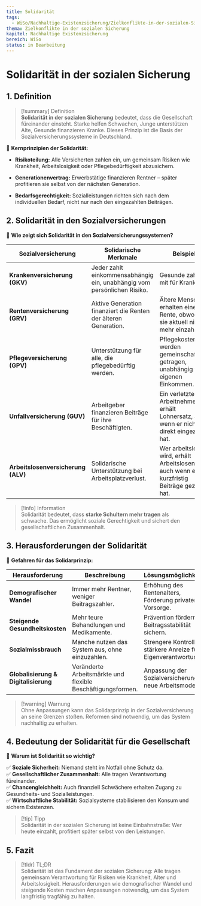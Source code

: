 ```yaml
---
title: Solidarität
tags:
  - WiSo/Nachhaltige-Existenzsicherung/Zielkonflikte-in-der-sozialen-Sicherung
thema: Zielkonflikte in der sozialen Sicherung
kapitel: Nachhaltige Existenzsicherung
bereich: WiSo
status: in Bearbeitung
---
```


# Solidarität in der sozialen Sicherung

## 1. Definition

> [!summary] Definition  
> **Solidarität in der sozialen Sicherung** bedeutet, dass die Gesellschaft füreinander einsteht. Starke helfen Schwachen, Junge unterstützen Alte, Gesunde finanzieren Kranke. Dieses Prinzip ist die Basis der Sozialversicherungssysteme in Deutschland.

📌 **Kernprinzipien der Solidarität:**

- **Risikoteilung:** Alle Versicherten zahlen ein, um gemeinsam Risiken wie Krankheit, Arbeitslosigkeit oder Pflegebedürftigkeit abzusichern.
    
- **Generationenvertrag:** Erwerbstätige finanzieren Rentner – später profitieren sie selbst von der nächsten Generation.
    
- **Bedarfsgerechtigkeit:** Sozialleistungen richten sich nach dem individuellen Bedarf, nicht nur nach den eingezahlten Beiträgen.
    

## 2. Solidarität in den Sozialversicherungen

📌 **Wie zeigt sich Solidarität in den Sozialversicherungssystemen?**

|Sozialversicherung|Solidarische Merkmale|Beispiel|
|---|---|---|
|**Krankenversicherung (GKV)**|Jeder zahlt einkommensabhängig ein, unabhängig vom persönlichen Risiko.|Gesunde zahlen mit für Kranke.|
|**Rentenversicherung (GRV)**|Aktive Generation finanziert die Renten der älteren Generation.|Ältere Menschen erhalten eine Rente, obwohl sie aktuell nichts mehr einzahlen.|
|**Pflegeversicherung (GPV)**|Unterstützung für alle, die pflegebedürftig werden.|Pflegekosten werden gemeinschaftlich getragen, unabhängig vom eigenen Einkommen.|
|**Unfallversicherung (GUV)**|Arbeitgeber finanzieren Beiträge für ihre Beschäftigten.|Ein verletzter Arbeitnehmer erhält Lohnersatz, auch wenn er nichts direkt eingezahlt hat.|
|**Arbeitslosenversicherung (ALV)**|Solidarische Unterstützung bei Arbeitsplatzverlust.|Wer arbeitslos wird, erhält Arbeitslosengeld, auch wenn er kurzfristig Beiträge gezahlt hat.|

> [!info] Information  
> Solidarität bedeutet, dass **starke Schultern mehr tragen** als schwache. Das ermöglicht soziale Gerechtigkeit und sichert den gesellschaftlichen Zusammenhalt.

## 3. Herausforderungen der Solidarität

📌 **Gefahren für das Solidarprinzip:**

|Herausforderung|Beschreibung|Lösungsmöglichkeiten|
|---|---|---|
|**Demografischer Wandel**|Immer mehr Rentner, weniger Beitragszahler.|Erhöhung des Rentenalters, Förderung privater Vorsorge.|
|**Steigende Gesundheitskosten**|Mehr teure Behandlungen und Medikamente.|Prävention fördern, Beitragsstabilität sichern.|
|**Sozialmissbrauch**|Manche nutzen das System aus, ohne einzuzahlen.|Strengere Kontrollen, stärkere Anreize für Eigenverantwortung.|
|**Globalisierung & Digitalisierung**|Veränderte Arbeitsmärkte und flexible Beschäftigungsformen.|Anpassung der Sozialversicherung an neue Arbeitsmodelle.|

> [!warning] Warnung  
> Ohne Anpassungen kann das Solidarprinzip in der Sozialversicherung an seine Grenzen stoßen. Reformen sind notwendig, um das System nachhaltig zu erhalten.

## 4. Bedeutung der Solidarität für die Gesellschaft

📌 **Warum ist Solidarität so wichtig?**

✅ **Soziale Sicherheit:** Niemand steht im Notfall ohne Schutz da.  
✅ **Gesellschaftlicher Zusammenhalt:** Alle tragen Verantwortung füreinander.  
✅ **Chancengleichheit:** Auch finanziell Schwächere erhalten Zugang zu Gesundheits- und Sozialleistungen.  
✅ **Wirtschaftliche Stabilität:** Sozialsysteme stabilisieren den Konsum und sichern Existenzen.

> [!tip] Tipp  
> Solidarität in der sozialen Sicherung ist keine Einbahnstraße: Wer heute einzahlt, profitiert später selbst von den Leistungen.

## 5. Fazit

> [!tldr] TL;DR  
> Solidarität ist das Fundament der sozialen Sicherung: Alle tragen gemeinsam Verantwortung für Risiken wie Krankheit, Alter und Arbeitslosigkeit. Herausforderungen wie demografischer Wandel und steigende Kosten machen Anpassungen notwendig, um das System langfristig tragfähig zu halten.
